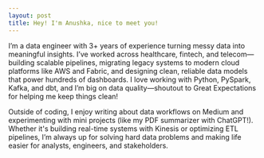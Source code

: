 ```yaml
---
layout: post
title: Hey! I'm Anushka, nice to meet you!
---
```


I’m a data engineer with 3+ years of experience turning messy data into meaningful insights. I’ve worked across healthcare, fintech, and telecom—building scalable pipelines, migrating legacy systems to modern cloud platforms like AWS and Fabric, and designing clean, reliable data models that power hundreds of dashboards. I love working with Python, PySpark, Kafka, and dbt, and I’m big on data quality—shoutout to Great Expectations for helping me keep things clean!

Outside of coding, I enjoy writing about data workflows on Medium and experimenting with mini projects (like my PDF summarizer with ChatGPT!). Whether it's building real-time systems with Kinesis or optimizing ETL pipelines, I’m always up for solving hard data problems and making life easier for analysts, engineers, and stakeholders.

